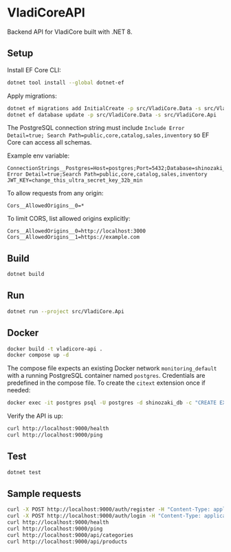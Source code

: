 # VladiCoreAPI

Backend API for VladiCore built with .NET 8.

## Setup
Install EF Core CLI:
```bash
dotnet tool install --global dotnet-ef
```

Apply migrations:
```bash
dotnet ef migrations add InitialCreate -p src/VladiCore.Data -s src/VladiCore.Api
dotnet ef database update -p src/VladiCore.Data -s src/VladiCore.Api
```

The PostgreSQL connection string must include
`Include Error Detail=true; Search Path=public,core,catalog,sales,inventory`
so EF Core can access all schemas.

Example env variable:

```
ConnectionStrings__Postgres=Host=postgres;Port=5432;Database=shinozaki_db;Username=aichishinozaki;Password=aichishinozaki651;Include Error Detail=true;Search Path=public,core,catalog,sales,inventory
JWT_KEY=change_this_ultra_secret_key_32b_min
```

To allow requests from any origin:

```
Cors__AllowedOrigins__0=*
```

To limit CORS, list allowed origins explicitly:

```
Cors__AllowedOrigins__0=http://localhost:3000
Cors__AllowedOrigins__1=https://example.com
```



## Build
```bash
dotnet build
```

## Run
```bash
dotnet run --project src/VladiCore.Api
```

## Docker
```bash
docker build -t vladicore-api .
docker compose up -d
```
The compose file expects an existing Docker network `monitoring_default` with a running
PostgreSQL container named `postgres`. Credentials are predefined in the compose file.
To create the `citext` extension once if needed:

```bash
docker exec -it postgres psql -U postgres -d shinozaki_db -c "CREATE EXTENSION IF NOT EXISTS citext;"
```

Verify the API is up:

```bash
curl http://localhost:9000/health
curl http://localhost:9000/ping
```

## Test
```bash
dotnet test
```

## Sample requests
```bash
curl -X POST http://localhost:9000/auth/register -H "Content-Type: application/json" -d '{"email":"a@b.com","password":"Pass123!","username":"A"}'
curl -X POST http://localhost:9000/auth/login -H "Content-Type: application/json" -d '{"email":"a@b.com","password":"Pass123!"}'
curl http://localhost:9000/health
curl http://localhost:9000/ping
curl http://localhost:9000/api/categories
curl http://localhost:9000/api/products
```
